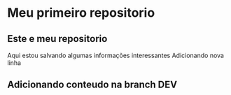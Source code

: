 # Meu primeiro repositorio

## Este e meu repositorio

Aqui estou salvando algumas informações interessantes
Adicionando nova linha
## Adicionando conteudo na branch DEV
